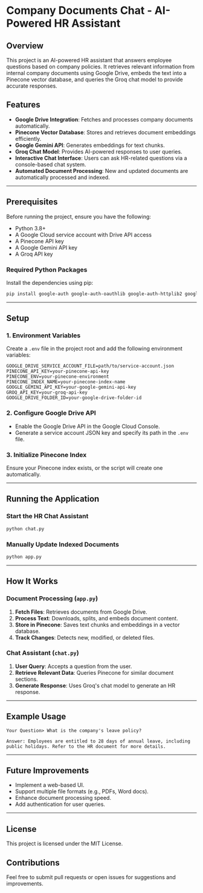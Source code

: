 # Company Documents Chat - AI-Powered HR Assistant

## Overview
This project is an AI-powered HR assistant that answers employee questions based on company policies. It retrieves relevant information from internal company documents using Google Drive, embeds the text into a Pinecone vector database, and queries the Groq chat model to provide accurate responses.

## Features
- **Google Drive Integration**: Fetches and processes company documents automatically.
- **Pinecone Vector Database**: Stores and retrieves document embeddings efficiently.
- **Google Gemini API**: Generates embeddings for text chunks.
- **Groq Chat Model**: Provides AI-powered responses to user queries.
- **Interactive Chat Interface**: Users can ask HR-related questions via a console-based chat system.
- **Automated Document Processing**: New and updated documents are automatically processed and indexed.

---

## Prerequisites
Before running the project, ensure you have the following:
- Python 3.8+
- A Google Cloud service account with Drive API access
- A Pinecone API key
- A Google Gemini API key
- A Groq API key

### Required Python Packages
Install the dependencies using pip:
```bash
pip install google-auth google-auth-oauthlib google-auth-httplib2 google-api-python-client pinecone-client google-generativeai rich dotenv groq
```

---

## Setup
### 1. Environment Variables
Create a `.env` file in the project root and add the following environment variables:
```env
GOOGLE_DRIVE_SERVICE_ACCOUNT_FILE=path/to/service-account.json
PINECONE_API_KEY=your-pinecone-api-key
PINECONE_ENV=your-pinecone-environment
PINECONE_INDEX_NAME=your-pinecone-index-name
GOOGLE_GEMINI_API_KEY=your-google-gemini-api-key
GROQ_API_KEY=your-groq-api-key
GOOGLE_DRIVE_FOLDER_ID=your-google-drive-folder-id
```

### 2. Configure Google Drive API
- Enable the Google Drive API in the Google Cloud Console.
- Generate a service account JSON key and specify its path in the `.env` file.

### 3. Initialize Pinecone Index
Ensure your Pinecone index exists, or the script will create one automatically.

---

## Running the Application

### Start the HR Chat Assistant
```bash
python chat.py
```

### Manually Update Indexed Documents
```bash
python app.py
```

---

## How It Works
### Document Processing (`app.py`)
1. **Fetch Files**: Retrieves documents from Google Drive.
2. **Process Text**: Downloads, splits, and embeds document content.
3. **Store in Pinecone**: Saves text chunks and embeddings in a vector database.
4. **Track Changes**: Detects new, modified, or deleted files.

### Chat Assistant (`chat.py`)
1. **User Query**: Accepts a question from the user.
2. **Retrieve Relevant Data**: Queries Pinecone for similar document sections.
3. **Generate Response**: Uses Groq's chat model to generate an HR response.

---

## Example Usage
```
Your Question> What is the company's leave policy?

Answer: Employees are entitled to 28 days of annual leave, including public holidays. Refer to the HR document for more details.
```

---

## Future Improvements
- Implement a web-based UI.
- Support multiple file formats (e.g., PDFs, Word docs).
- Enhance document processing speed.
- Add authentication for user queries.

---

## License
This project is licensed under the MIT License.

## Contributions
Feel free to submit pull requests or open issues for suggestions and improvements.

